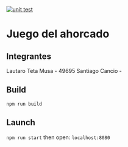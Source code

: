 [![unit test](https://github.com/Lautarotetamusa/lautarotetamusa.github.io/actions/workflows/unit-test.yaml/badge.svg)](https://github.com/Lautarotetamusa/lautarotetamusa.github.io/actions/workflows/unit-test.yaml)

# Juego del ahorcado

## Integrantes
Lautaro Teta Musa - 49695
Santiago Cancio - 

## Build
`npm run build`

## Launch
`npm run start`
then open: `localhost:8080`
